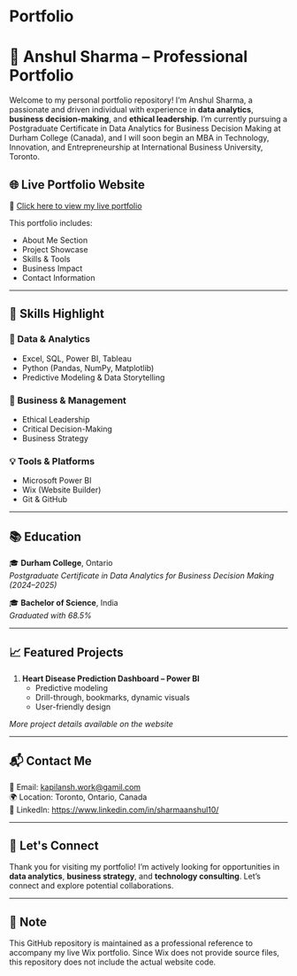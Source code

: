 # Portfolio
# 💼 Anshul Sharma – Professional Portfolio

Welcome to my personal portfolio repository! I’m Anshul Sharma, a passionate and driven individual with experience in **data analytics**, **business decision-making**, and **ethical leadership**. I’m currently pursuing a Postgraduate Certificate in Data Analytics for Business Decision Making at Durham College (Canada), and I will soon begin an MBA in Technology, Innovation, and Entrepreneurship at International Business University, Toronto.

## 🌐 Live Portfolio Website

🔗 [Click here to view my live portfolio](https://anshulsharmajaland.wixsite.com/myportfolio)

This portfolio includes:
- About Me Section
- Project Showcase
- Skills & Tools
- Business Impact
- Contact Information

---

## 🚀 Skills Highlight

### 🔢 Data & Analytics
- Excel, SQL, Power BI, Tableau
- Python (Pandas, NumPy, Matplotlib)
- Predictive Modeling & Data Storytelling

### 💼 Business & Management
- Ethical Leadership
- Critical Decision-Making
- Business Strategy

### 💡 Tools & Platforms
- Microsoft Power BI
- Wix (Website Builder)
- Git & GitHub

---

## 📚 Education

🎓 **Durham College**, Ontario  
*Postgraduate Certificate in Data Analytics for Business Decision Making (2024–2025)*  

🎓 **Bachelor of Science**, India  
*Graduated with 68.5%*

---

## 📈 Featured Projects

1. **Heart Disease Prediction Dashboard – Power BI**
   - Predictive modeling
   - Drill-through, bookmarks, dynamic visuals
   - User-friendly design

*More project details available on the website*

---

## 📬 Contact Me

📧 Email: kapilansh.work@gamil.com  
🌍 Location: Toronto, Ontario, Canada  
📱 LinkedIn: https://www.linkedin.com/in/sharmaanshul10/  

---

## 🤝 Let's Connect

Thank you for visiting my portfolio! I’m actively looking for opportunities in **data analytics**, **business strategy**, and **technology consulting**. Let’s connect and explore potential collaborations.

---

## 📌 Note

This GitHub repository is maintained as a professional reference to accompany my live Wix portfolio. Since Wix does not provide source files, this repository does not include the actual website code.



